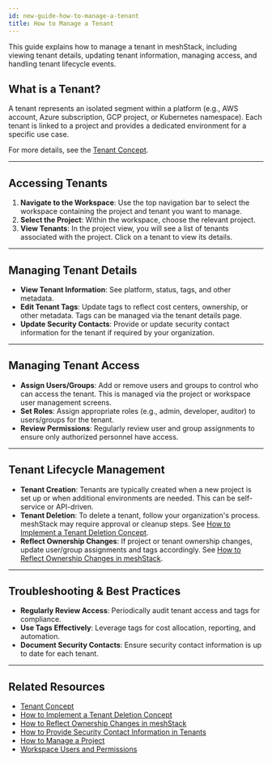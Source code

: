 ```yaml
---
id: new-guide-how-to-manage-a-tenant
title: How to Manage a Tenant
---
```


This guide explains how to manage a tenant in meshStack, including viewing tenant details, updating tenant information, managing access, and handling tenant lifecycle events.

## What is a Tenant?
A tenant represents an isolated segment within a platform (e.g., AWS account, Azure subscription, GCP project, or Kubernetes namespace). Each tenant is linked to a project and provides a dedicated environment for a specific use case.

For more details, see the [Tenant Concept](new-concept-tenant).

---

## Accessing Tenants

1. **Navigate to the Workspace**: Use the top navigation bar to select the workspace containing the project and tenant you want to manage.
2. **Select the Project**: Within the workspace, choose the relevant project.
3. **View Tenants**: In the project view, you will see a list of tenants associated with the project. Click on a tenant to view its details.

---

## Managing Tenant Details

- **View Tenant Information**: See platform, status, tags, and other metadata.
- **Edit Tenant Tags**: Update tags to reflect cost centers, ownership, or other metadata. Tags can be managed via the tenant details page.
- **Update Security Contacts**: Provide or update security contact information for the tenant if required by your organization.

---

## Managing Tenant Access

- **Assign Users/Groups**: Add or remove users and groups to control who can access the tenant. This is managed via the project or workspace user management screens.
- **Set Roles**: Assign appropriate roles (e.g., admin, developer, auditor) to users/groups for the tenant.
- **Review Permissions**: Regularly review user and group assignments to ensure only authorized personnel have access.

---

## Tenant Lifecycle Management

- **Tenant Creation**: Tenants are typically created when a new project is set up or when additional environments are needed. This can be self-service or API-driven.
- **Tenant Deletion**: To delete a tenant, follow your organization's process. meshStack may require approval or cleanup steps. See [How to Implement a Tenant Deletion Concept](new-guide-how-to-implement-tenant-deletion).
- **Reflect Ownership Changes**: If project or tenant ownership changes, update user/group assignments and tags accordingly. See [How to Reflect Ownership Changes in meshStack](new-guide-how-to-reflect-ownership-changes).

---

## Troubleshooting & Best Practices

- **Regularly Review Access**: Periodically audit tenant access and tags for compliance.
- **Use Tags Effectively**: Leverage tags for cost allocation, reporting, and automation.
- **Document Security Contacts**: Ensure security contact information is up to date for each tenant.

---

## Related Resources
- [Tenant Concept](new-concept-tenant)
- [How to Implement a Tenant Deletion Concept](new-guide-how-to-implement-tenant-deletion)
- [How to Reflect Ownership Changes in meshStack](new-guide-how-to-reflect-ownership-changes)
- [How to Provide Security Contact Information in Tenants](new-guide-how-to-provide-security-contact)
- [How to Manage a Project](new-guide-how-to-manage-a-project)
- [Workspace Users and Permissions](new-concept-users-and-groups#workspace-users-and-permissions)

